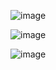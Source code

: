 ![image](https://github.com/user-attachments/assets/d42bf1cb-3708-4fb5-959a-695dbf8a037f)

![image](https://github.com/user-attachments/assets/ab63fafd-7365-47ec-a8c8-796aa558a405)

![image](https://github.com/user-attachments/assets/efaaf29f-5466-46b3-980a-5e819f16682c)
